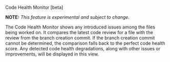 Code Health Monitor [beta]

**NOTE:** _This feature is experimental and subject to change._

The Code Health Monitor shows any introduced issues among the files being worked on.
It compares the latest code review for a file with the review from the branch creation commit.
If the branch creation commit cannot be determined, the comparison falls back to the perfect code health score.
Any detected code health degradations, along with other issues or improvements, will be displayed in this view.